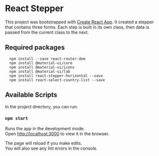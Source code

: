 # React Stepper 
This project was bootstrapped with [Create React App](https://github.com/facebook/create-react-app). It created a stepper that contains three forms. Each step is built in its own class, then data is passed from the current class to the next. 

## Required packages
```
  npm install --save react-router-dom
  npm install @material-ui/core
  npm install @material-ui/icons
  npm install @material-ui/lab
  npm install react-stepper-horizontal --save
  npm install react-select-country-list --save
```

## Available Scripts

In the project directory, you can run:

### `npm start`

Runs the app in the development mode.\
Open [http://localhost:3000](http://localhost:3000) to view it in the browser.

The page will reload if you make edits.\
You will also see any lint errors in the console.

